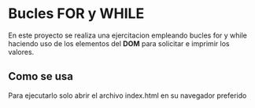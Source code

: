 # Bucles FOR y WHILE 
En este proyecto se realiza una ejercitacion empleando bucles for y while haciendo uso de los elementos del **DOM** para solicitar e imprimir los valores.

## Como se usa 
Para ejecutarlo solo abrir el archivo index.html en su navegador preferido 

